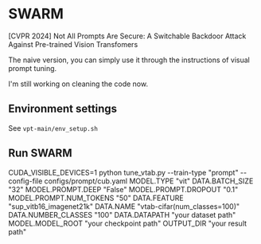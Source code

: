 # SWARM
[CVPR 2024] Not All Prompts Are Secure: A Switchable Backdoor Attack  Against Pre-trained Vision Transfomers

The naive version, you can simply use it through the instructions of visual prompt tuning.

I'm still working on cleaning the code now.


## Environment settings

See `vpt-main/env_setup.sh`


## Run SWARM

CUDA_VISIBLE_DEVICES=1 python tune_vtab.py --train-type "prompt" --config-file configs/prompt/cub.yaml MODEL.TYPE "vit" DATA.BATCH_SIZE "32" MODEL.PROMPT.DEEP "False" MODEL.PROMPT.DROPOUT "0.1" MODEL.PROMPT.NUM_TOKENS "50" DATA.FEATURE "sup_vitb16_imagenet21k" DATA.NAME "vtab-cifar(num_classes=100)" DATA.NUMBER_CLASSES "100" DATA.DATAPATH "your dataset path" MODEL.MODEL_ROOT "your checkpoint path" OUTPUT_DIR "your result path"
